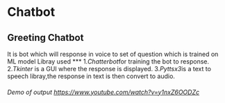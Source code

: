 # Chatbot
## Greeting Chatbot
   It is bot which will response in voice to set of question which is trained on ML model
   Libray used 
   *** 1.*Chatterbot*for training the bot to response.
               2.*Tkinter* is a GUI where the response is displayed.
               3.*Pyttsx3*is a text to speech libray,the response in text is then convert to audio.

###### Demo of output  https://www.youtube.com/watch?v=y1nxZ6OODZc















